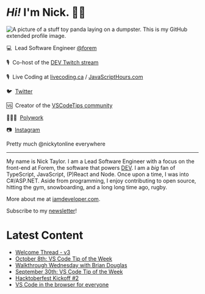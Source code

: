 # <em>Hi!</em> I'm Nick. 👋🏻

![A picture of a stuff toy panda laying on a dumpster. This is my GitHub extended profile image.](https://res.cloudinary.com/nickytonline/image/upload/w_1280,h_669,c_fill,q_auto,f_auto/w_860,c_fit,co_rgb:ffffff,g_south_west,x_30,y_280,l_text:roboto_64_bold:Not%20a%20real%20panda/w_860,c_fit,co_rgb:ffffff/social)


💻&nbsp;&nbsp;Lead Software Engineer [@forem](https://github.com/forem)

🎙&nbsp;&nbsp;Co-host of the [DEV Twitch stream](https://twitch.tv/thepracticaldev)

🎙️&nbsp;&nbsp;Live Coding at [livecoding.ca](https://livecoding.ca) / [JavaScriptHours.com](https://javascripthours.com)

🐦&nbsp;&nbsp;[Twitter](https://twitter.com/nickytonline)

🆚&nbsp;&nbsp;Creator of the [VSCodeTips community](https://community.vscodetips.com)

🤹🏻‍♂️&nbsp;&nbsp;[Polywork](https://timeline.iamdeveloper.com)

📷&nbsp;&nbsp;[Instagram](https://instagram.com/nickytonline)

Pretty much @nickytonline everywhere

<hr />

My name is Nick Taylor. I am a Lead Software Engineer with a focus on the front-end at Forem, the software that powers <a href="https://dev.to">DEV</a>. I am a <em>big</em> fan of TypeScript, JavaScript, (P)React and Node. Once upon a time, I was into C#/ASP.NET. Aside from programming, I enjoy contributing to open source, hitting the gym, snowboarding, and a long long time ago, rugby.

More about me at [iamdeveloper.com](https://iamdeveloper.com).

Subscribe to my [newsletter](https://www.iamdeveloper.com/posts/i-started-a-newsletter-3g8d)!

# Latest Content
<!-- BLOG-POST-LIST:START -->
- [Welcome Thread - v3](https://community.vscodetips.com/nickytonline/welcome-thread-v3-3f9m)
- [October 8th: VS Code Tip of the Week](https://community.vscodetips.com/nickytonline/october-8th-vs-code-tip-of-the-week-2c31)
- [Walkthrough Wednesday with Brian Douglas](https://www.youtube.com/watch?v=d1KCS6C4Rus)
- [September 30th: VS Code Tip of the Week](https://community.vscodetips.com/nickytonline/september-30th-vs-code-tip-of-the-week-ap0)
- [Hacktoberfest Kickoff #2](https://www.youtube.com/watch?v=cyJAz-c1OWs)
- [VS Code in the browser for everyone](https://community.vscodetips.com/nickytonline/vs-code-in-the-browser-for-everyone-2b57)
<!-- BLOG-POST-LIST:END -->
